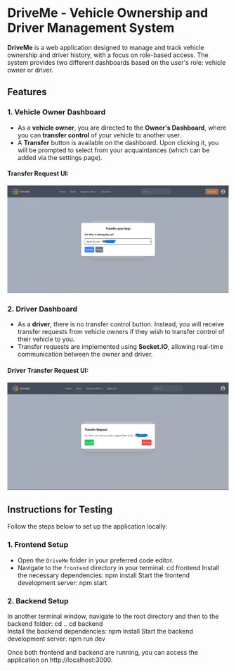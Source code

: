 # DriveMe - Vehicle Ownership and Driver Management System

**DriveMe** is a web application designed to manage and track vehicle ownership and driver history, with a focus on role-based access. The system provides two different dashboards based on the user's role: vehicle owner or driver.

## Features

### 1. **Vehicle Owner Dashboard**

- As a **vehicle owner**, you are directed to the **Owner's Dashboard**, where you can **transfer control** of your vehicle to another user.
- A **Transfer** button is available on the dashboard. Upon clicking it, you will be prompted to select from your acquaintances (which can be added via the settings page).

#### Transfer Request UI:
![Transfer Request UI](images/transfer-request.png)

### 2. **Driver Dashboard**

- As a **driver**, there is no transfer control button. Instead, you will receive transfer requests from vehicle owners if they wish to transfer control of their vehicle to you.
- Transfer requests are implemented using **Socket.IO**, allowing real-time communication between the owner and driver.

#### Driver Transfer Request UI:
![Driver Transfer Request](images/driver-transfer-request.png)

## Instructions for Testing

Follow the steps below to set up the application locally:

### 1. **Frontend Setup**

- Open the `DriveMe` folder in your preferred code editor.
- Navigate to the `frontend` directory in your terminal:
    cd frontend
  Install the necessary dependencies:
    npm install
  Start the frontend development server:
    npm start
### 2. **Backend Setup**
In another terminal window, navigate to the root directory and then to the backend folder:
    cd ..
    cd backend  
Install the backend dependencies:
    npm install
Start the backend development server:
    npm run dev


Once both frontend and backend are running, you can access the application on http://localhost:3000.
